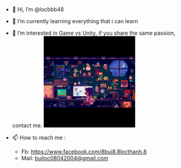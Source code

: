 - 👋 Hi, I’m @locbbb48
- 🌱 I’m currently learning everything that i can learn

  
- 👀 I’m interested in Game vs Unity, if you share the same passion, contact me.    ![BuithLoc](https://github.com/locbbb48/locbbb48/blob/main/MarioCompGif.gif)

  
- 📫 How to reach me :
    - Fb: https://www.facebook.com/8bui8.8locthanh.8        
    - Mail: builoc08042004@gmail.com

 


